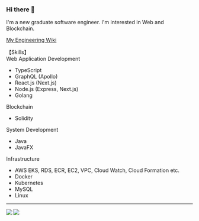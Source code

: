 ### Hi there 👋
I'm a new graduate software engineer.
I'm interested in Web and Blockchain.

[My Engineering Wiki](https://encouraging-cut-b5c.notion.site/s-Book-37024e20c81647d8a7f91587e1fdacf8)

【Skills】<br>
Web Application Development
- TypeScript
- GraphQL (Apollo)
- React.js (Next.js)
- Node.js (Express, Next.js)
- Golang

Blockchain
- Solidity

System Development
- Java
- JavaFX

Infrastructure
- AWS EKS, RDS, ECR, EC2, VPC, Cloud Watch, Cloud Formation etc.
- Docker
- Kubernetes
- MySQL
- Linux

---

<a href="https://github.com/anuraghazra/github-readme-stats">
  <img align="left" src="https://github-readme-stats.vercel.app/api?username=show-coco&count_private=true&show_icons=true&theme=dracula" />
</a>
<a href="https://github.com/anuraghazra/github-readme-stats">
  <img align="left" src="https://github-readme-stats.vercel.app/api/top-langs/?username=show-coco&count_private=true&show_icons=true&theme=dracula" />
</a>

